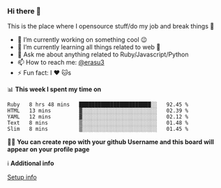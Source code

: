 ### Hi there 👋
This is the place where I opensource stuff/do my job and break things :rofl:

- 🔭 I’m currently working on something cool :wink:
- 🌱 I’m currently learning all things related to web 🤪
- 💬 Ask me about anything related to Ruby/Javascript/Python
- 📫 How to reach me: [@erasu3](https://t.me/erasu3)
- ⚡ Fun fact: I :heart: :cat:s

📊 **This week I spent my time on**
<!--START_SECTION:waka-->
```text
Ruby   8 hrs 48 mins   ███████████████████████░░   92.45 % 
HTML   13 mins         ▓░░░░░░░░░░░░░░░░░░░░░░░░   02.39 % 
YAML   12 mins         ▓░░░░░░░░░░░░░░░░░░░░░░░░   02.12 % 
Text   8 mins          ▒░░░░░░░░░░░░░░░░░░░░░░░░   01.48 % 
Slim   8 mins          ▒░░░░░░░░░░░░░░░░░░░░░░░░   01.45 % 
```
<!--END_SECTION:waka-->

👨‍🏫 **You can create repo with your github Username and this board will appear on your profile page**


ℹ️ **Additional info**

[Setup info](https://github.com/13LD/13LD/blob/master/SETUP.md)
